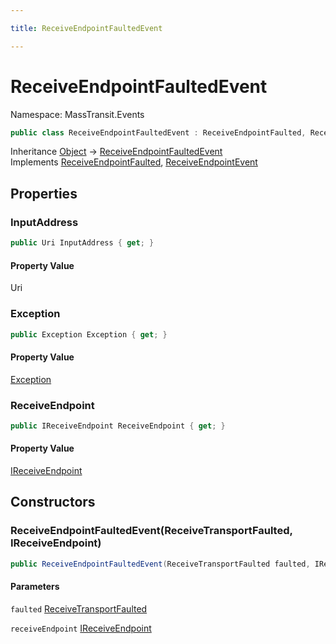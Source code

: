 ```yaml
---

title: ReceiveEndpointFaultedEvent

---
```


# ReceiveEndpointFaultedEvent

Namespace: MassTransit.Events

```csharp
public class ReceiveEndpointFaultedEvent : ReceiveEndpointFaulted, ReceiveEndpointEvent
```

Inheritance [Object](https://learn.microsoft.com/en-us/dotnet/api/system.object) → [ReceiveEndpointFaultedEvent](../masstransit-events/receiveendpointfaultedevent)<br/>
Implements [ReceiveEndpointFaulted](../../masstransit-abstractions/masstransit/receiveendpointfaulted), [ReceiveEndpointEvent](../../masstransit-abstractions/masstransit/receiveendpointevent)

## Properties

### **InputAddress**

```csharp
public Uri InputAddress { get; }
```

#### Property Value

Uri<br/>

### **Exception**

```csharp
public Exception Exception { get; }
```

#### Property Value

[Exception](https://learn.microsoft.com/en-us/dotnet/api/system.exception)<br/>

### **ReceiveEndpoint**

```csharp
public IReceiveEndpoint ReceiveEndpoint { get; }
```

#### Property Value

[IReceiveEndpoint](../../masstransit-abstractions/masstransit/ireceiveendpoint)<br/>

## Constructors

### **ReceiveEndpointFaultedEvent(ReceiveTransportFaulted, IReceiveEndpoint)**

```csharp
public ReceiveEndpointFaultedEvent(ReceiveTransportFaulted faulted, IReceiveEndpoint receiveEndpoint)
```

#### Parameters

`faulted` [ReceiveTransportFaulted](../../masstransit-abstractions/masstransit/receivetransportfaulted)<br/>

`receiveEndpoint` [IReceiveEndpoint](../../masstransit-abstractions/masstransit/ireceiveendpoint)<br/>
